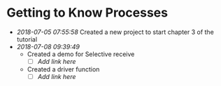 # Getting to Know Processes

- _2018-07-05 07:55:58_
  Created a new project to start chapter 3 of the tutorial
- _2018-07-08 09:39:49_
  - Created a demo for Selective receive
    - [ ] _Add link here_
  - Created a driver function
    - [ ] _Add link here_
